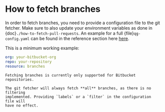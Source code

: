 # How to fetch branches

In order to fetch branches, you need to provide a configuration file to the
git fetcher. Make sure to also update your environment variables as done in {doc}`./how-to-fetch-pull-requests`. An example for a full {file}`qg-config.yaml` can be found in the reference section here [here](../reference/git-fetcher-reference.md).

This is a minimum working example:

```yaml
org: your-bitbucket-org
repo: your-repository
resource: branches
```

```{warning}
Fetching branches is currently only supported for Bitbucket repositories.
```

```{note}
The git fetcher will always fetch **all** branches, as there is no filtering
implemented. Providing `labels` or a `filter` in the configuration file will
have no effect.
```
